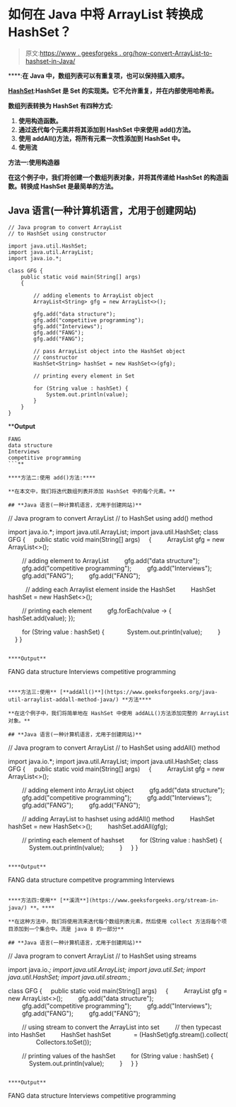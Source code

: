 # 如何在 Java 中将 ArrayList 转换成 HashSet？

> 原文:[https://www . geesforgeks . org/how-convert-ArrayList-to-hashset-in-Java/](https://www.geeksforgeeks.org/how-to-convert-arraylist-to-hashset-in-java/)

[](https://www.geeksforgeeks.org/arraylist-in-java/)****:**在 Java 中，数组列表可以有重复项，也可以保持插入顺序。**

**[**HashSet**](https://www.geeksforgeeks.org/hashset-in-java/)**:**HashSet 是 Set 的实现类。它不允许重复，并在内部使用哈希表。**

****数组列表转换为 HashSet 有四种方式:****

1.  **使用构造函数。**
2.  **通过迭代每个元素并将其添加到 HashSet 中来使用 add()方法。**
3.  **使用 addAll()方法，将所有元素一次性添加到 HashSet 中。**
4.  **使用流**

****方法一:使用构造器****

**在这个例子中，我们将创建一个数组列表对象，并将其传递给 HashSet 的构造函数。转换成 HashSet 是最简单的方法。**

## **Java 语言(一种计算机语言，尤用于创建网站)**

```
// Java program to convert ArrayList
// to HashSet using constructor

import java.util.HashSet;
import java.util.ArrayList;
import java.io.*;

class GFG {
    public static void main(String[] args)
    {

        // adding elements to ArrayList object
        ArrayList<String> gfg = new ArrayList<>();

        gfg.add("data structure");
        gfg.add("competitive programming");
        gfg.add("Interviews");
        gfg.add("FANG");
        gfg.add("FANG");

        // pass ArrayList object into the HashSet object
        // constructor
        HashSet<String> hashSet = new HashSet<>(gfg);

        // printing every element in Set

        for (String value : hashSet) {
            System.out.println(value);
        }
    }
}
```

****Output**

```
FANG
data structure
Interviews
competitive programming
```** 

****方法二:使用 add()方法:****

**在本文中，我们将迭代数组列表并添加 HashSet 中的每个元素。**

## **Java 语言(一种计算机语言，尤用于创建网站)**

```
// Java program to convert ArrayList
// to HashSet using add() method

import java.io.*;
import java.util.ArrayList;
import java.util.HashSet;
class GFG {
    public static void main(String[] args)
    {
        ArrayList<String> gfg = new ArrayList<>();

        // adding element to ArrayList
        gfg.add("data structure");
        gfg.add("competitive programming");
        gfg.add("Interviews");
        gfg.add("FANG");
        gfg.add("FANG");

          // adding each Arraylist element inside the HashSet
        HashSet<String> hashSet = new HashSet<>();

        // printing each element
        gfg.forEach(value -> { hashSet.add(value); });

        for (String value : hashSet) {
            System.out.println(value);
        }
    }
}
```

****Output**

```
FANG
data structure
Interviews
competitive programming
```** 

****方法三:使用** [**addAll()**](https://www.geeksforgeeks.org/java-util-arraylist-addall-method-java/) **方法****

**在这个例子中，我们将简单地在 HashSet 中使用 addALL()方法添加完整的 ArrayList 对象。**

## **Java 语言(一种计算机语言，尤用于创建网站)**

```
// Java program to convert ArrayList
// to HashSet using addAll() method

import java.io.*;
import java.util.ArrayList;
import java.util.HashSet;
class GFG {
    public static void main(String[] args)
    {
        ArrayList<String> gfg = new ArrayList<>();

        // adding element into ArrayList object
        gfg.add("data structure");
        gfg.add("competitive programming");
        gfg.add("Interviews");
        gfg.add("FANG");
        gfg.add("FANG");

        // adding ArrayList to hashset using addAll() method
        HashSet<String> hashSet = new HashSet<>();
        hashSet.addAll(gfg);

        // printing each element of hashset
        for (String value : hashSet) {
            System.out.println(value);
        }
    }
}
```

****Output**

```
FANG
data structure
competitve programming
Interviews
```** 

****方法四:使用** [**溪流**](https://www.geeksforgeeks.org/stream-in-java/) **。****

**在这种方法中，我们将使用流来迭代每个数组列表元素，然后使用 collect 方法将每个项目添加到一个集合中。流是 java 8 的一部分**

## **Java 语言(一种计算机语言，尤用于创建网站)**

```
// Java program to convert ArrayList
// to HashSet using streams

import java.io.*;
import java.util.ArrayList;
import java.util.Set;
import java.util.HashSet;
import java.util.stream.*;

class GFG {
    public static void main(String[] args)
    {
        ArrayList<String> gfg = new ArrayList<>();
        gfg.add("data structure");
        gfg.add("competitive programming");
        gfg.add("Interviews");
        gfg.add("FANG");
        gfg.add("FANG");

        // using stream to convert the ArrayList into set
        // then typecast into HashSet<String>
        HashSet<String> hashSet
            = (HashSet<String>)gfg.stream().collect(
                Collectors.toSet());

        // printing values of the hashSet
        for (String value : hashSet) {
            System.out.println(value);
        }
    }
}
```

****Output**

```
FANG
data structure
Interviews
competitive programming
```**